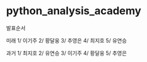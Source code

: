 # python_analysis_academy

발표순서

미래
1/ 이기주
2/ 황달웅
3/ 추영은
4/ 최지호
5/ 유연승

과거
1/ 최지호
2/ 유연승
3/ 이기주
4/ 황달웅
5/ 추영은
